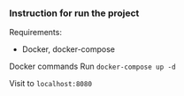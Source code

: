### Instruction for run the project
Requirements:
- Docker, docker-compose

Docker commands
Run `docker-compose up -d`

Visit to `localhost:8080`
